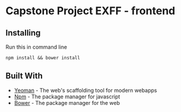 # Capstone Project EXFF - frontend

## Installing
Run this in command line
```
npm install && bower install
```

## Built With
* [Yeoman](https://yeoman.io/) - The web's scaffolding tool for modern webapps
* [Npm](https://www.npmjs.com/) - The package manager for javascript
* [Bower](https://bower.io/) - The package manager for the web
